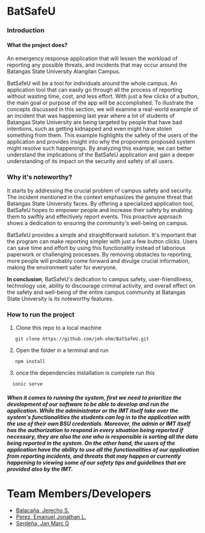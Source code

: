 # BatSafeU

### Introduction

#### What the project does?
An emergency response application that will lessen the workload of reporting any possible threats, and incidents that may occur around the Batangas State University Alangilan Campus. 

BatSafeU will be a tool for individuals around the whole campus. An application tool that can easily go through all the process of reporting without wasting time, cost, and less effort. With just a few clicks of a button, the main goal or purpose of the app will be accomplished.  To illustrate the concepts discussed in this section, we will examine a real-world example of an incident that was happening last year where a lot of students of Batangas State University are being targeted by people that have bad intentions, such as getting kidnapped and even might have stolen something from them. This example highlights the safety of the users of the application and provides insight into why the proponents proposed system might resolve such happenings. By analyzing this example, we can better understand the implications of the BatSafeU application and gain a deeper understanding of its impact on the security and safety of all users. 

### Why it's noteworthy?
  It starts by addressing the crucial problem of campus safety and security. The incident mentioned in the context emphasizes the genuine threat that Batangas State University faces. By offering a specialized application tool, BatSafeU hopes to empower people and increase their safety by enabling them to swiftly and effectively report events. This proactive approach shows a dedication to ensuring the community's well-being on campus.

  BatSafeU provides a simple and straightforward solution. It's important that the program can make reporting simpler with just a few button clicks. Users can save time and effort by using this functionality instead of laborious paperwork or challenging processes. By removing obstacles to reporting, more people will probably come forward and divulge crucial information, making the environment safer for everyone.

  __In conclusion__, BatSafeU's dedication to campus safety, user-friendliness, technology use, ability to discourage criminal activity, and overall effect on the safety and well-being of the entire campus community at Batangas State University is its noteworthy features.

### How to run the project
1. Clone this repo to a local machine
``` git
   git clone https://github.com/jeh-ehm/BatSafeU.git
```
2. Open the folder in a terminal and run
``` npm
   npm install
```
3. once the dependencies installation is complete run this
``` npm
  ionic serve
```
<h5>When it comes to running the system, first we need to prioritize the development of our software to be able to develop and run the application. While the administrator or the IMT itself take over the system's functionalities the students can log in to the application with the use of their own BSU credentials. Moreover, the admin or IMT itself has the authorization to respond in every situation being reported if necessary, they are also the one who is responsible is sorting all the data being reported in the system. On the other hand, the users of the application have the ability to use all the functionalities of our application from reporting incidents, and threats that may happen or currently happening to viewing some of our safety tips and guidelines that are provided also by the IMT.</h5>



# Team Members/Developers
+ [Balacaña, Jerecho S.]()
+ [Perez, Emanuel Jonathan L.](https://github.com/EJPerez1)
+ [Serdeña, Jan Marc G](https://github.com/jeh-ehm)
